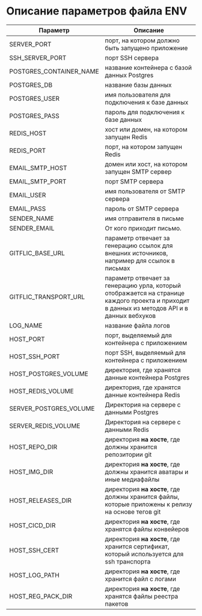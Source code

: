 # Описание параметров файла ENV

|Параметр|Описание|
|---|---|
|SERVER_PORT|порт, на котором должно быть запущено приложение|
|SSH_SERVER_PORT|порт SSH сервера|
|POSTGRES_CONTAINER_NAME|название контейнера с базой данных Postgres|
|POSTGRES_DB|название базы данных|
|POSTGRES_USER|имя пользователя для подключения к базе данных|
|POSTGRES_PASS|пароль для подключения к базе данных|
|REDIS_HOST|хост или домен, на котором запущен Redis|
|REDIS_PORT|порт, на котором запущен Redis|
|EMAIL_SMTP_HOST|домен или хост, на котором запущен SMTP сервер|
|EMAIL_SMTP_PORT|порт SMTP сервера|
|EMAIL_USER|имя пользователя от SMTP сервера|
|EMAIL_PASS|пароль от SMTP сервера|
|SENDER_NAME|имя отправителя в письме|
|SENDER_EMAIL|От кого приходит письмо.|
|GITFLIC_BASE_URL|параметр отвечает за генерацию ссылок для внешних источников, например для ссылок в письмах|
|GITFLIC_TRANSPORT_URL|параметр отвечает за генерацию урла, который отображается на странице каждого проекта и приходит в данных из методов API и в данных вебхуков|
|LOG_NAME|название файла логов|
|HOST_PORT|порт, выделяемый для контейнера с приложением|
|HOST_SSH_PORT|порт SSH, выделяемый для контейнера с приложением|
|HOST_POSTGRES_VOLUME|директория, где хранятся данные контейнера Postgres|
|HOST_REDIS_VOLUME|директория, где хранятся данные контейнера Redis|
|SERVER_POSTGRES_VOLUME|Директория на сервере с данными Postgres|
|SERVER_REDIS_VOLUME|Директория на сервере с данными Redis|
|HOST_REPO_DIR|директория **на хосте**, где должны хранится репозитории git|
|HOST_IMG_DIR|директория **на хосте**, где должны хранится аватары и иные медиафайлы|
|HOST_RELEASES_DIR|директория **на хосте**, где должны хранится файлы, которые приложены к релизу на основе тегов git|
|HOST_CICD_DIR|директория **на хосте**, где хранятся файлы конвейеров|
|HOST_SSH_CERT|директория **на хосте**, где хранится сертификат, который используется для ssh транспорта|
|HOST_LOG_PATH|директория **на хосте**, где хранится файл с логами|
|HOST_REG_PACK_DIR|директория **на хосте**, где хранятся файлы реестра пакетов|

